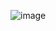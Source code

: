 ![image](https://github.com/naykhantkyaw-coding/Asp.NetWebApplication/assets/112419532/dc3a2db1-119e-49b0-97a5-6c93cc446d15)
